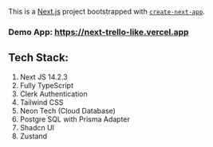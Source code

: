 This is a [Next.js](https://nextjs.org/) project bootstrapped with [`create-next-app`](https://github.com/vercel/next.js/tree/canary/packages/create-next-app).

### Demo App: https://next-trello-like.vercel.app

## Tech Stack:

1. Next JS 14.2.3
2. Fully TypeScript
3. Clerk Authentication
4. Tailwind CSS
5. Neon Tech (Cloud Database)
6. Postgre SQL with Prisma Adapter
7. Shadcn UI
8. Zustand
